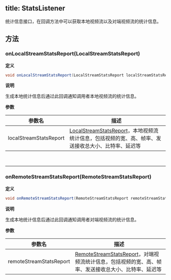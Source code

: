 title: StatsListener
---

统计信息接口，在回调方法中可以获取本地视频流以及对端视频流的统计信息。

## 方法

### onLocalStreamStatsReport(LocalStreamStatsReport)

**定义**   

```java
void onLocalStreamStatsReport(LocalStreamStatsReport localStreamStatsReport);
```

**说明**

生成本地统计信息后通过此回调通知调用者本地视频流的统计信息。

**参数**

| 参数名 | 描述 |
|---|---|
|localStreamStatsReport|[LocalStreamStatsReport](/video/Android/api/local-stream-stats-report.html)，本地视频流统计信息，包括视频的宽、高、帧率、发送接收总大小、比特率、延迟等|

</br>

---


### onRemoteStreamStatsReport(RemoteStreamStatsReport)

**定义**   

```java
void onRemoteStreamStatsReport(RemoteStreamStatsReport remoteStreamStatsReport);
```

**说明**

生成本地统计信息后通过此回调通知调用者对端视频流的统计信息。

**参数**

| 参数名 | 描述 |
|---|---|
|remoteStreamStatsReport|[RemoteStreamStatsReport](/video/Android/api/remote-stream-stats-report.html)，对端视频流统计信息，包括视频的宽、高、帧率、发送接收总大小、比特率、延迟等|


